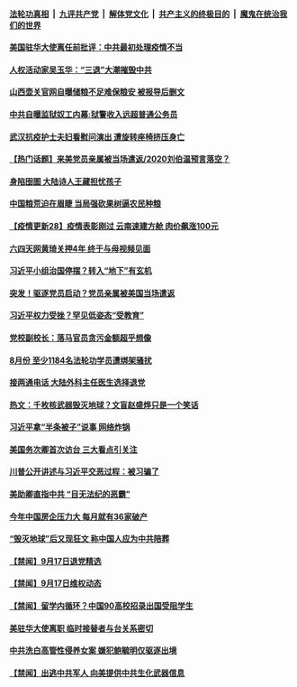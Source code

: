 

####  [法轮功真相](../../../../basic/blob/master/README.md?t=09190331) &nbsp;|&nbsp; [九评共产党](../../../../9ping.md/blob/master/README.md?t=09190331) &nbsp;|&nbsp; [解体党文化](../../../../jtdwh.md/blob/master/README.md?t=09190331)  &nbsp;|&nbsp; [共产主义的终极目的](../../../../gczydzjmd.md/blob/master/README.md?t=09190331) &nbsp;|&nbsp; [魔鬼在统治我们的世界](../../../../mgztzwmdsj.md/blob/master/README.md?t=09190331) 

#### [美国驻华大使离任前批评：中共最初处理疫情不当](../pages/prog204/a102943919.md?t=09190331) 

#### [人权活动家吴玉华：“三退”大潮摧毁中共](../pages/prog204/a102943907.md?t=09190331) 

#### [山西壶关官网自曝储粮不足难保粮安 被报导后删文](../pages/prog204/a102943927.md?t=09190331) 

#### [中共自曝监狱奴工内幕:狱警收入远超普通公务员](../pages/prog204/a102943860.md?t=09190331) 

#### [武汉抗疫护士夫妇看慰问演出 遭旋转座椅挤压身亡](../pages/prog204/a102943537.md?t=09190331) 

#### [【热门话题】来美党员亲属被当场遣返/2020刘伯温预言落空？](../pages/prog204/a102943664.md?t=09190331) 

#### [身陷囹圄 大陆诗人王藏担忧孩子](../pages/prog204/a102943706.md?t=09190331) 

#### [中国粮荒迫在眉睫 当局强砍果树逼农民种粮](../pages/prog204/a102943686.md?t=09190331) 

#### [【疫情更新28】疫情表彰刚过 云南速建方舱 肉价飙涨100元](../pages/prog204/a102931621.md?t=09190331) 

#### [六四天网黄琦关押4年 终于与母视频见面](../pages/prog204/a102943670.md?t=09190331) 

#### [习近平小组治国停摆？转入“地下”有玄机](../pages/prog204/a102943616.md?t=09190331) 

#### [突发！驱逐党员启动？党员亲属被美国当场遣返](../pages/prog204/a102943596.md?t=09190331) 

#### [习近平权力受挫？罕见低姿态“受教育”](../pages/prog204/a102943557.md?t=09190331) 

#### [党校副校长：落马官员贪污金额超乎想像](../pages/prog204/a102943556.md?t=09190331) 

#### [8月份 至少1184名法轮功学员遭绑架骚扰](../pages/prog204/a102943544.md?t=09190331) 

#### [接两通电话 大陆外科主任医生选择退党](../pages/prog204/a102943515.md?t=09190331) 

#### [热文：千枚核武器毁灭地球？文盲赵盛烨只是一个笑话](../pages/prog204/a102943495.md?t=09190331) 

#### [习近平拿“半条被子”说事 网络炸锅](../pages/prog204/a102943484.md?t=09190331) 

#### [美国务次卿首次访台 三大看点引关注](../pages/prog204/a102943480.md?t=09190331) 

#### [川普公开讲述与习近平交恶过程：被习骗了](../pages/prog204/a102943445.md?t=09190331) 

#### [美助卿直指中共 “目无法纪的恶霸”](../pages/prog204/a102943416.md?t=09190331) 

#### [今年中国房企压力大 每月就有36家破产](../pages/prog204/a102942694.md?t=09190331) 


#### [“毁灭地球”后又现狂文 称中国人应为中共陪葬](../pages/prog204/a102943309.md?t=09190331) 

#### [【禁闻】9月17日退党精选](../pages/prog204/a102943359.md?t=09190331) 

#### [【禁闻】9月17日维权动态](../pages/prog204/a102943344.md?t=09190331) 

#### [【禁闻】留学内循环？中国90高校招录出国受阻学生](../pages/prog204/a102943354.md?t=09190331) 

#### [美驻华大使离职 临时接替者与台关系密切](../pages/prog204/a102943279.md?t=09190331) 

#### [中共洗白高管性侵养女案 嫌犯鲍毓明仅驱逐出境](../pages/prog204/a102943260.md?t=09190331) 

#### [【禁闻】出逃中共军人 向美提供中共生化武器信息](../pages/prog204/a102943273.md?t=09190331) 

